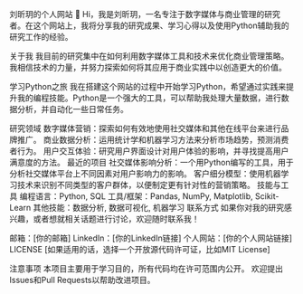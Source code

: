 刘昕玥的个人网站
👋 Hi，我是刘昕玥，一名专注于数字媒体与商业管理的研究者。在这个网站上，我将分享我的研究成果、学习心得以及使用Python辅助我的研究工作的经验。

关于我
我目前的研究集中在如何利用数字媒体工具和技术来优化商业管理策略。我相信技术的力量，并努力探索如何将其应用于商业实践中以创造更大的价值。

学习Python之旅
我在搭建这个网站的过程中开始学习Python，希望通过实践来提升我的编程技能。Python是一个强大的工具，可以帮助我处理大量数据，进行数据分析，并自动化一些日常任务。

研究领域
数字媒体营销：探索如何有效地使用社交媒体和其他在线平台来进行品牌推广。
商业数据分析：运用统计学和机器学习方法来分析市场趋势，预测消费者行为。
用户交互体验：研究用户界面设计对用户体验的影响，并寻找提高用户满意度的方法。
最近的项目
社交媒体影响分析：一个用Python编写的工具，用于分析社交媒体平台上不同因素对用户影响力的影响。
客户细分模型：使用机器学习技术来识别不同类型的客户群体，以便制定更有针对性的营销策略。
技能与工具
编程语言：Python, SQL
工具/框架：Pandas, NumPy, Matplotlib, Scikit-Learn
其他技能：数据分析, 数据可视化, 机器学习
联系方式
如果你对我的研究感兴趣，或者想就相关话题进行讨论，欢迎随时联系我！

邮箱：[你的邮箱]
LinkedIn：[你的LinkedIn链接]
个人网站：[你的个人网站链接]
LICENSE
[如果适用的话，选择一个开放源代码许可证，比如MIT License]

注意事项
本项目主要用于学习目的，所有代码均在许可范围内公开。
欢迎提出Issues和Pull Requests以帮助改进项目。
